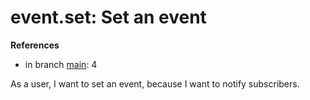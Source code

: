 # event.set: Set an event

**References**

- in branch [main](https://github.com/mhatzl/evident/tree/main): 4

As a user, I want to set an event, because I want to notify subscribers.
